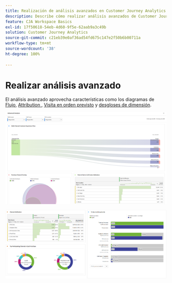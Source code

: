 ```yaml
---
title: Realización de análisis avanzados en Customer Journey Analytics
description: Describe cómo realizar análisis avanzados de Customer Journey Analytics el Espacio de trabajo.
feature: CJA Workspace Basics
exl-id: 17f50618-54eb-4d60-9f5e-62aab9a3c49b
solution: Customer Journey Analytics
source-git-commit: c21eb39e0af36ad54fd675c147e2f50b6b00711a
workflow-type: tm+mt
source-wordcount: '38'
ht-degree: 100%

---
```


# Realizar análisis avanzado

El análisis avanzado aprovecha características como los diagramas de [Flujo](/help/analysis-workspace/visualizations/c-flow/flow.md), [Attribution ](/help/analysis-workspace/c-panels/attribution.md), [Visita en orden previsto](/help/analysis-workspace/visualizations/fallout/fallout-flow.md) y [desgloses de dimensión](/help/components/dimensions/t-breakdown-fa.md).

![Captura de pantalla del espacio de trabajo 1](assets/cja-adv-analysis1.png)

![Captura de pantalla del espacio de trabajo 2](assets/cja-adv-analysis2.png)
